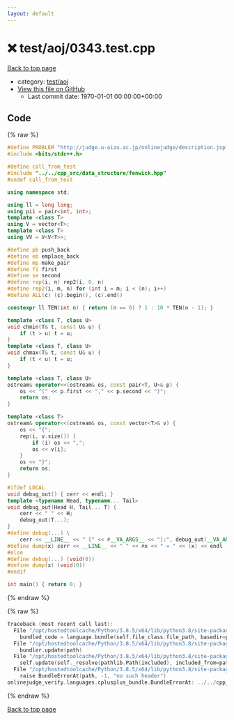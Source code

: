```yaml
---
layout: default
---
```


<!-- mathjax config similar to math.stackexchange -->
<script type="text/javascript" async
  src="https://cdnjs.cloudflare.com/ajax/libs/mathjax/2.7.5/MathJax.js?config=TeX-MML-AM_CHTML">
</script>
<script type="text/x-mathjax-config">
  MathJax.Hub.Config({
    TeX: { equationNumbers: { autoNumber: "AMS" }},
    tex2jax: {
      inlineMath: [ ['$','$'] ],
      processEscapes: true
    },
    "HTML-CSS": { matchFontHeight: false },
    displayAlign: "left",
    displayIndent: "2em"
  });
</script>

<script type="text/javascript" src="https://cdnjs.cloudflare.com/ajax/libs/jquery/3.4.1/jquery.min.js"></script>
<script src="https://cdn.jsdelivr.net/npm/jquery-balloon-js@1.1.2/jquery.balloon.min.js" integrity="sha256-ZEYs9VrgAeNuPvs15E39OsyOJaIkXEEt10fzxJ20+2I=" crossorigin="anonymous"></script>
<script type="text/javascript" src="../../../assets/js/copy-button.js"></script>
<link rel="stylesheet" href="../../../assets/css/copy-button.css" />


# :x: test/aoj/0343.test.cpp

<a href="../../../index.html">Back to top page</a>

* category: <a href="../../../index.html#0d0c91c0cca30af9c1c9faef0cf04aa9">test/aoj</a>
* <a href="{{ site.github.repository_url }}/blob/master/test/aoj/0343.test.cpp">View this file on GitHub</a>
    - Last commit date: 1970-01-01 00:00:00+00:00




## Code

<a id="unbundled"></a>
{% raw %}
```cpp
#define PROBLEM "http://judge.u-aizu.ac.jp/onlinejudge/description.jsp?id=0343"
#include <bits/stdc++.h>

#define call_from_test
#include "../../cpp_src/data_structure/fenwick.hpp"
#undef call_from_test

using namespace std;

using ll = long long;
using pii = pair<int, int>;
template <class T>
using V = vector<T>;
template <class T>
using VV = V<V<T>>;

#define pb push_back
#define eb emplace_back
#define mp make_pair
#define fi first
#define se second
#define rep(i, n) rep2(i, 0, n)
#define rep2(i, m, n) for (int i = m; i < (n); i++)
#define ALL(c) (c).begin(), (c).end()

constexpr ll TEN(int n) { return (n == 0) ? 1 : 10 * TEN(n - 1); }

template <class T, class U>
void chmin(T& t, const U& u) {
    if (t > u) t = u;
}
template <class T, class U>
void chmax(T& t, const U& u) {
    if (t < u) t = u;
}

template <class T, class U>
ostream& operator<<(ostream& os, const pair<T, U>& p) {
    os << "(" << p.first << "," << p.second << ")";
    return os;
}

template <class T>
ostream& operator<<(ostream& os, const vector<T>& v) {
    os << "{";
    rep(i, v.size()) {
        if (i) os << ",";
        os << v[i];
    }
    os << "}";
    return os;
}

#ifdef LOCAL
void debug_out() { cerr << endl; }
template <typename Head, typename... Tail>
void debug_out(Head H, Tail... T) {
    cerr << " " << H;
    debug_out(T...);
}
#define debug(...) \
    cerr << __LINE__ << " [" << #__VA_ARGS__ << "]:", debug_out(__VA_ARGS__)
#define dump(x) cerr << __LINE__ << " " << #x << " = " << (x) << endl
#else
#define debug(...) (void(0))
#define dump(x) (void(0))
#endif

int main() { return 0; }
```
{% endraw %}

<a id="bundled"></a>
{% raw %}
```cpp
Traceback (most recent call last):
  File "/opt/hostedtoolcache/Python/3.8.5/x64/lib/python3.8/site-packages/onlinejudge_verify/docs.py", line 349, in write_contents
    bundled_code = language.bundle(self.file_class.file_path, basedir=pathlib.Path.cwd())
  File "/opt/hostedtoolcache/Python/3.8.5/x64/lib/python3.8/site-packages/onlinejudge_verify/languages/cplusplus.py", line 185, in bundle
    bundler.update(path)
  File "/opt/hostedtoolcache/Python/3.8.5/x64/lib/python3.8/site-packages/onlinejudge_verify/languages/cplusplus_bundle.py", line 399, in update
    self.update(self._resolve(pathlib.Path(included), included_from=path))
  File "/opt/hostedtoolcache/Python/3.8.5/x64/lib/python3.8/site-packages/onlinejudge_verify/languages/cplusplus_bundle.py", line 258, in _resolve
    raise BundleErrorAt(path, -1, "no such header")
onlinejudge_verify.languages.cplusplus_bundle.BundleErrorAt: ../../cpp_src/data_structure/fenwick.hpp: line -1: no such header

```
{% endraw %}

<a href="../../../index.html">Back to top page</a>

